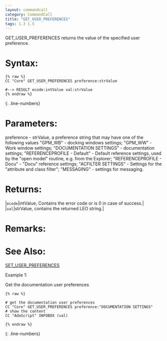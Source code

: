```yaml
---
layout: commandcall
category: CommandCall
title: "GET_USER_PREFERENCES"
tags: 1.3 1.5
---
```


GET_USER_PREFERENCES returns the value of the specified user preference.

# Syntax:  

```adoscript
{% raw %}
CC "Core" GET_USER_PREFERENCES preference:strValue

#--> RESULT ecode:intValue val:strValue
{% endraw %}
```
{: .line-numbers}

# Parameters:  

preference - strValue, a preference string that may have one of the following values "GPM_WB" - docking windows settings; "GPM_WW" - Work window settings; "DOCUMENTATION SETTINGS" - documentation settings; "REFERENCEPROFILE - Default" - Default reference settings, used by the "open model" routine, e.g. from the Explorer; "REFERENCEPROFILE - Docu" - "Docu" reference settings; "ACFILTER SETTINGS" - Settings for the "attribute and class filter"; "MESSAGING" - settings for messaging.

# Returns:  

|`ecode`|intValue, Contains the error code or is 0 in case of success.|
|`val`|strValue, contains the returned LEO string.|

# Remarks:



# See Also:  

[SET_USER_PREFERENCES](set_user_preferences.html "SET_USER_PREFERENCES")  


Example 1:

Get the documentation user preferences  
```adoscript
{% raw %}

# get the documentation user preferences
CC "Core" GET_USER_PREFERENCES preference:"DOCUMENTATION SETTINGS"
# show the content
CC "AdoScript" INFOBOX (val)

{% endraw %}
```
{: .line-numbers}

